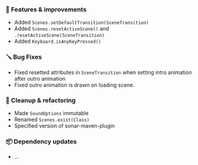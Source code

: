 ### 🚀 Features & improvements

- Added `Scenes.setDefaultTransition(SceneTransition)`
- Added `Scenes.resetActiveScene()` and `.resetActiveScene(SceneTransition)`
- Added `Keyboard.isAnyKeyPressed()`

### 🪛 Bug Fixes

- Fixed resetted attributes in `SceneTransition` when setting intro animation after outro animation
- Fixed outro animation is drawn on loading scene.

### 🧽 Cleanup & refactoring

- Made `SoundOptions` immutable
- Renamed `Scenes.exist(Class)`
- Specified version of sonar-maven-plugin

### 📦 Dependency updates

- ...